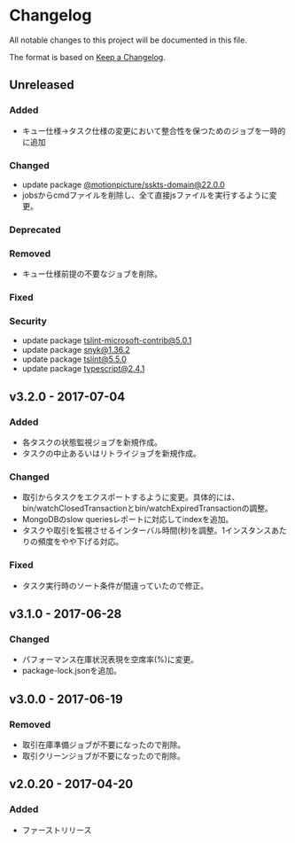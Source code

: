 # Changelog
All notable changes to this project will be documented in this file.

The format is based on [Keep a Changelog](http://keepachangelog.com/).

## Unreleased
### Added
- キュー仕様→タスク仕様の変更において整合性を保つためのジョブを一時的に追加

### Changed
- update package [@motionpicture/sskts-domain@22.0.0](https://www.npmjs.com/package/@motionpicture/sskts-domain)
- jobsからcmdファイルを削除し、全て直接jsファイルを実行するように変更。

### Deprecated

### Removed
- キュー仕様前提の不要なジョブを削除。

### Fixed

### Security
- update package [tslint-microsoft-contrib@5.0.1](https://github.com/Microsoft/tslint-microsoft-contrib)
- update package [snyk@1.36.2](https://www.npmjs.com/package/snyk)
- update package [tslint@5.5.0](https://www.npmjs.com/package/tslint)
- update package [typescript@2.4.1](https://www.npmjs.com/package/typescript)

## v3.2.0 - 2017-07-04
### Added
- 各タスクの状態監視ジョブを新規作成。
- タスクの中止あるいはリトライジョブを新規作成。

### Changed
- 取引からタスクをエクスポートするように変更。具体的には、bin/watchClosedTransactionとbin/watchExpiredTransactionの調整。
- MongoDBのslow queriesレポートに対応してindexを追加。
- タスクや取引を監視させるインターバル時間(秒)を調整。1インスタンスあたりの頻度をやや下げる対応。

### Fixed
- タスク実行時のソート条件が間違っていたので修正。

## v3.1.0 - 2017-06-28
### Changed
- パフォーマンス在庫状況表現を空席率(%)に変更。
- package-lock.jsonを追加。

## v3.0.0 - 2017-06-19
### Removed
- 取引在庫準備ジョブが不要になったので削除。
- 取引クリーンジョブが不要になったので削除。

## v2.0.20 - 2017-04-20
### Added
- ファーストリリース
